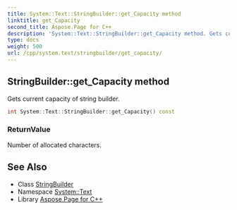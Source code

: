 ```yaml
---
title: System::Text::StringBuilder::get_Capacity method
linktitle: get_Capacity
second_title: Aspose.Page for C++
description: 'System::Text::StringBuilder::get_Capacity method. Gets current capacity of string builder in C++.'
type: docs
weight: 500
url: /cpp/system.text/stringbuilder/get_capacity/
---
```

## StringBuilder::get_Capacity method


Gets current capacity of string builder.

```cpp
int System::Text::StringBuilder::get_Capacity() const
```


### ReturnValue

Number of allocated characters.

## See Also

* Class [StringBuilder](../)
* Namespace [System::Text](../../)
* Library [Aspose.Page for C++](../../../)
